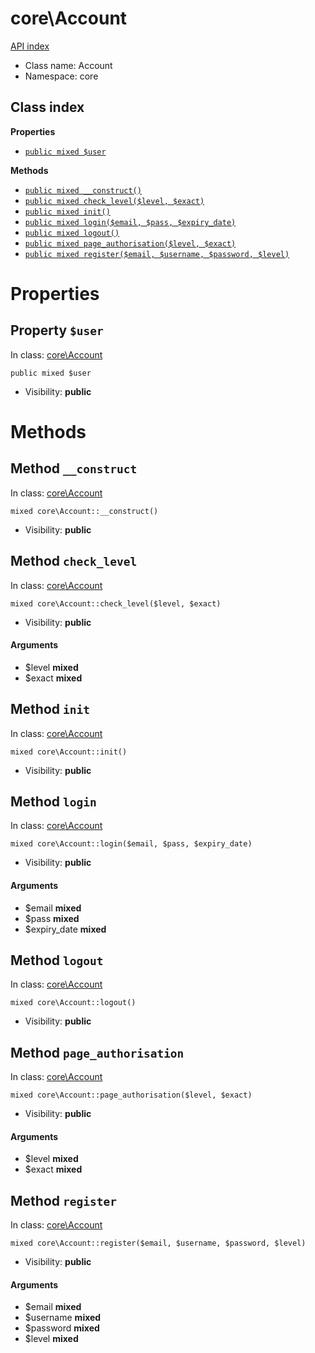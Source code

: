 # core\Account
[API index](../API-index.md)






* Class name: Account
* Namespace: core




## Class index

**Properties**
* [`public mixed $user`](#property-user)

**Methods**
* [`public mixed __construct()`](#method-__construct)
* [`public mixed check_level($level, $exact)`](#method-check_level)
* [`public mixed init()`](#method-init)
* [`public mixed login($email, $pass, $expiry_date)`](#method-login)
* [`public mixed logout()`](#method-logout)
* [`public mixed page_authorisation($level, $exact)`](#method-page_authorisation)
* [`public mixed register($email, $username, $password, $level)`](#method-register)







# Properties


## Property `$user`
In class: [core\Account](#top)

```
public mixed $user
```





* Visibility: **public**


# Methods


## Method `__construct`
In class: [core\Account](#top)

```
mixed core\Account::__construct()
```





* Visibility: **public**



## Method `check_level`
In class: [core\Account](#top)

```
mixed core\Account::check_level($level, $exact)
```





* Visibility: **public**

#### Arguments

* $level **mixed**
* $exact **mixed**



## Method `init`
In class: [core\Account](#top)

```
mixed core\Account::init()
```





* Visibility: **public**



## Method `login`
In class: [core\Account](#top)

```
mixed core\Account::login($email, $pass, $expiry_date)
```





* Visibility: **public**

#### Arguments

* $email **mixed**
* $pass **mixed**
* $expiry_date **mixed**



## Method `logout`
In class: [core\Account](#top)

```
mixed core\Account::logout()
```





* Visibility: **public**



## Method `page_authorisation`
In class: [core\Account](#top)

```
mixed core\Account::page_authorisation($level, $exact)
```





* Visibility: **public**

#### Arguments

* $level **mixed**
* $exact **mixed**



## Method `register`
In class: [core\Account](#top)

```
mixed core\Account::register($email, $username, $password, $level)
```





* Visibility: **public**

#### Arguments

* $email **mixed**
* $username **mixed**
* $password **mixed**
* $level **mixed**



